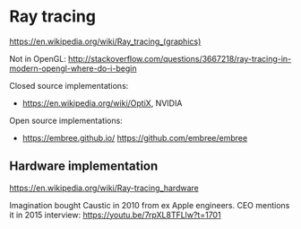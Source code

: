 # Ray tracing

<https://en.wikipedia.org/wiki/Ray_tracing_(graphics)>

Not in OpenGL: <http://stackoverflow.com/questions/3667218/ray-tracing-in-modern-opengl-where-do-i-begin>

Closed source implementations:

- <https://en.wikipedia.org/wiki/OptiX>, NVIDIA

Open source implementations:

- <https://embree.github.io/> <https://github.com/embree/embree>

## Hardware implementation

<https://en.wikipedia.org/wiki/Ray-tracing_hardware>

Imagination bought Caustic in 2010 from ex Apple engineers. CEO mentions it in 2015 interview: https://youtu.be/7rpXL8TFLlw?t=1701
